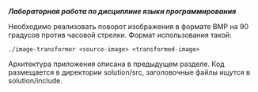 ***Лабораторная работа по дисциплине языки программирования***


Необходимо реализовать поворот изображения в формате BMP на 90 градусов против
часовой стрелки. Формат использования такой:

``./image-transformer <source-image> <transformed-image>``

Архитектура приложения описана в предыдущем разделе.
Код размещается в директории solution/src, заголовочные файлы ищутся в solution/include.


